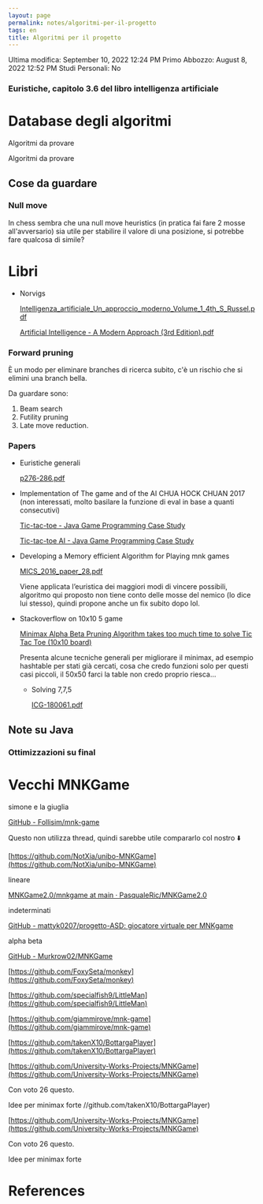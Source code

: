 ```yaml
---
layout: page
permalink: notes/algoritmi-per-il-progetto
tags: en
title: Algoritmi per il progetto
---
```


Ultima modifica: September 10, 2022 12:24 PM
Primo Abbozzo: August 8, 2022 12:52 PM
Studi Personali: No

### Euristiche, capitolo 3.6 del libro intelligenza artificiale

# Database degli algoritmi

Algoritmi da provare

Algoritmi da provare

## Cose da guardare

### Null move

In chess sembra che una null move heuristics (in pratica fai fare 2 mosse all'avversario) sia utile per stabilire il valore di una posizione, si potrebbe fare qualcosa di simile?

# Libri

- Norvigs

    [Intelligenza_artificiale_Un_approccio_moderno_Volume_1_4th_S_Russel.pdf](Algoritmi%20per%20il%20progetto%20e605ee7a02b94e23a5fc84cae859f644/Intelligenza_artificiale_Un_approccio_moderno_Volume_1_4th_S_Russel.pdf)

    [Artificial Intelligence - A Modern Approach (3rd Edition).pdf](Algoritmi%20per%20il%20progetto%20e605ee7a02b94e23a5fc84cae859f644/Artificial_Intelligence_-_A_Modern_Approach_(3rd_Edition).pdf)


### Forward pruning

È un modo per eliminare branches di ricerca subito, c'è un rischio che si elimini una branch bella.

Da guardare sono:

1. Beam search
2. Futility pruning
3. Late move reduction.

### Papers

- Euristiche generali

    [p276-286.pdf](Algoritmi%20per%20il%20progetto%20e605ee7a02b94e23a5fc84cae859f644/p276-286.pdf)

- Implementation of The game and of the AI CHUA HOCK CHUAN 2017 (non interessati, molto basilare la funzione di eval in base a quanti consecutivi)


    [Tic-tac-toe - Java Game Programming Case Study](https://www3.ntu.edu.sg/home/ehchua/programming/java/JavaGame_TicTacToe.html)

    [Tic-tac-toe AI - Java Game Programming Case Study](https://www3.ntu.edu.sg/home/ehchua/programming/java/JavaGame_TicTacToe_AI.html)

- Developing a Memory efficient Algorithm for Playing mnk games

    [MICS_2016_paper_28.pdf](Algoritmi%20per%20il%20progetto%20e605ee7a02b94e23a5fc84cae859f644/MICS_2016_paper_28.pdf)

    Viene applicata l’euristica dei maggiori modi di vincere possibili, algoritmo qui proposto non tiene conto delle mosse del nemico (lo dice lui stesso), quindi propone anche un fix subito dopo lol.

- Stackoverflow on 10x10 5 game

    [Minimax Alpha Beta Pruning Algorithm takes too much time to solve Tic Tac Toe (10x10 board)](https://stackoverflow.com/questions/51364491/minimax-alpha-beta-pruning-algorithm-takes-too-much-time-to-solve-tic-tac-toe-1)

    Presenta alcune tecniche generali per migliorare il minimax, ad esempio hashtable per stati già cercati, cosa che credo funzioni solo per questi casi piccoli, il 50x50 farci la table non credo proprio riesca…

    - Solving 7,7,5

        [ICG-180061.pdf](Algoritmi%20per%20il%20progetto%20e605ee7a02b94e23a5fc84cae859f644/ICG-180061.pdf)


## Note su Java

### Ottimizzazioni su final

[](https://www.baeldung.com/java-final-performance)

# Vecchi MNKGame

simone e la giuglia

[GitHub - Follisim/mnk-game](https://github.com/Follisim/mnk-game)

Questo non utilizza thread, quindi sarebbe utile compararlo col nostro ⬇️

[https://github.com/NotXia/unibo-MNKGame](https://github.com/NotXia/unibo-MNKGame)

lineare

[MNKGame2.0/mnkgame at main · PasqualeRic/MNKGame2.0](https://github.com/PasqualeRic/MNKGame2.0/tree/main/mnkgame)

indeterminati

[GitHub - mattyk0207/progetto-ASD: giocatore virtuale per MNKgame](https://github.com/mattyk0207/progetto-ASD)

alpha beta

[GitHub - Murkrow02/MNKGame](https://github.com/Murkrow02/MNKGame)

[https://github.com/FoxySeta/monkey](https://github.com/FoxySeta/monkey)

[https://github.com/specialfish9/LittleMan](https://github.com/specialfish9/LittleMan)

[https://github.com/giammirove/mnk-game](https://github.com/giammirove/mnk-game)

[https://github.com/takenX10/BottargaPlayer](https://github.com/takenX10/BottargaPlayer)

[https://github.com/University-Works-Projects/MNKGame](https://github.com/University-Works-Projects/MNKGame)

 Con voto 26 questo.

Idee per minimax forte
//github.com/takenX10/BottargaPlayer)

[https://github.com/University-Works-Projects/MNKGame](https://github.com/University-Works-Projects/MNKGame)

 Con voto 26 questo.

Idee per minimax forte

# References